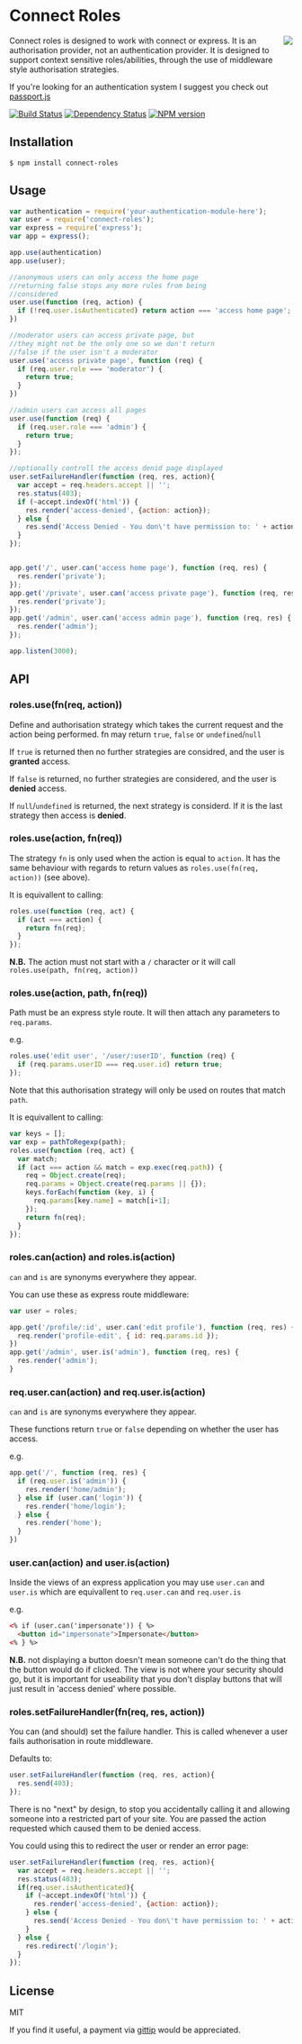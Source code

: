 # Connect Roles
<img src="http://i.imgur.com/opZKqAi.png" align="right"/>

  Connect roles is designed to work with connect or express.  It is an authorisation provider, not an authentication provider.  It is designed to support context sensitive roles/abilities, through the use of middleware style authorisation strategies.

  If you're looking for an authentication system I suggest you check out [passport.js](https://github.com/jaredhanson/passport)

[![Build Status](https://secure.travis-ci.org/ForbesLindesay/connect-roles.png?branch=master)](http://travis-ci.org/ForbesLindesay/connect-roles)
[![Dependency Status](https://gemnasium.com/ForbesLindesay/connect-roles.png)](https://gemnasium.com/ForbesLindesay/connect-roles)
[![NPM version](https://badge.fury.io/js/connect-roles.png)](http://badge.fury.io/js/connect-roles)

## Installation

    $ npm install connect-roles

## Usage

```javascript
var authentication = require('your-authentication-module-here');
var user = require('connect-roles');
var express = require('express');
var app = express();

app.use(authentication)
app.use(user);

//anonymous users can only access the home page
//returning false stops any more rules from being
//considered
user.use(function (req, action) {
  if (!req.user.isAuthenticated) return action === 'access home page';
})

//moderator users can access private page, but
//they might not be the only one so we don't return
//false if the user isn't a moderator
user.use('access private page', function (req) {
  if (req.user.role === 'moderator') {
    return true;
  }
})

//admin users can access all pages
user.use(function (req) {
  if (req.user.role === 'admin') {
    return true;
  }
});

//optionally controll the access denid page displayed
user.setFailureHandler(function (req, res, action){
  var accept = req.headers.accept || '';
  res.status(403);
  if (~accept.indexOf('html')) {
    res.render('access-denied', {action: action});
  } else {
    res.send('Access Denied - You don\'t have permission to: ' + action);
  }
});


app.get('/', user.can('access home page'), function (req, res) {
  res.render('private');
});
app.get('/private', user.can('access private page'), function (req, res) {
  res.render('private');
});
app.get('/admin', user.can('access admin page'), function (req, res) {
  res.render('admin');
});

app.listen(3000);
```

## API

### roles.use(fn(req, action))

  Define and authorisation strategy which takes the current request and the action being performed.  fn may return `true`, `false` or `undefined`/`null`

  If `true` is returned then no further strategies are considred, and the user is **granted** access.

  If `false` is returned, no further strategies are considered, and the user is **denied** access.

  If `null`/`undefined` is returned, the next strategy is considerd.  If it is the last strategy then access is **denied**.

### roles.use(action, fn(req))

  The strategy `fn` is only used when the action is equal to `action`.  It has the same behaviour with regards to return values as `roles.use(fn(req, action))` (see above).

  It is equivallent to calling:

  ```javascript
  roles.use(function (req, act) {
    if (act === action) {
      return fn(req);
    }
  });
  ```

  **N.B.** The action must not start with a `/` character or it will call `roles.use(path, fn(req, action))`

### roles.use(action, path, fn(req))

  Path must be an express style route.  It will then attach any parameters to `req.params`.

  e.g.

```javascript
roles.use('edit user', '/user/:userID', function (req) {
  if (req.params.userID === req.user.id) return true;
});
```

  Note that this authorisation strategy will only be used on routes that match `path`.

  It is equivallent to calling:

```javascript
var keys = [];
var exp = pathToRegexp(path);
roles.use(function (req, act) {
  var match;
  if (act === action && match = exp.exec(req.path)) {
    req = Object.create(req);
    req.params = Object.create(req.params || {});
    keys.forEach(function (key, i) {
      req.params[key.name] = match[i+1];
    });
    return fn(req);
  }
});
```

### roles.can(action) and roles.is(action)

  `can` and `is` are synonyms everywhere they appear.

  You can use these as express route middleware:

```javascript
var user = roles;

app.get('/profile/:id', user.can('edit profile'), function (req, res) {
  req.render('profile-edit', { id: req.params.id });
})
app.get('/admin', user.is('admin'), function (req, res) {
  res.render('admin');
}
```

### req.user.can(action) and req.user.is(action)

  `can` and `is` are synonyms everywhere they appear.

  These functions return `true` or `false` depending on whether the user has access.

  e.g.

```javascript
app.get('/', function (req, res) {
  if (req.user.is('admin')) {
    res.render('home/admin');
  } else if (user.can('login')) {
    res.render('home/login');
  } else {
    res.render('home');
  }
})
```

### user.can(action) and user.is(action)

  Inside the views of an express application you may use `user.can` and `user.is` which are equivallent to `req.user.can` and `req.user.is`

  e.g.

```html
<% if (user.can('impersonate')) { %>
  <button id="impersonate">Impersonate</button>
<% } %>
```

  **N.B.** not displaying a button doesn't mean someone can't do the thing that the button would do if clicked.  The view is not where your security should go, but it is important for useability that you don't display buttons that will just result in 'access denied' where possible.

### roles.setFailureHandler(fn(req, res, action))

  You can (and should) set the failure handler.  This is called whenever a user fails authorisation in route middleware.

  Defaults to:

```javascript
user.setFailureHandler(function (req, res, action){
  res.send(403);
});
```

  There is no "next" by design, to stop you accidentally calling it and allowing someone into a restricted part of your site.  You are passed the action requested which caused them to be denied access.

  You could using this to redirect the user or render an error page:

```javascript
user.setFailureHandler(function (req, res, action){
  var accept = req.headers.accept || '';
  res.status(403);
  if(req.user.isAuthenticated){
    if (~accept.indexOf('html')) {
      res.render('access-denied', {action: action});
    } else {
      res.send('Access Denied - You don\'t have permission to: ' + action);
    }
  } else {
    res.redirect('/login');
  }
});
```

## License

  MIT
  
  If you find it useful, a payment via [gittip](https://www.gittip.com/ForbesLindesay) would be appreciated.
